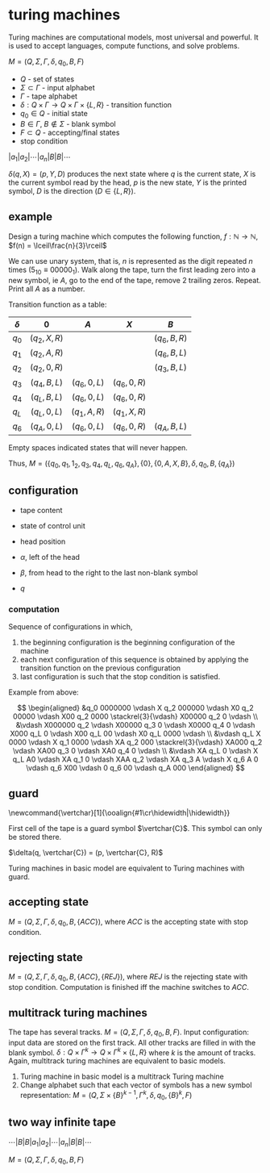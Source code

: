 # turing machines

Turing machines are computational models, most universal and powerful. It is used to accept languages, compute functions, and solve problems.

$M = (Q, \Sigma, \Gamma, \delta, q_0, B, F)$

- $Q$ - set of states
- $\Sigma \subset \Gamma$ - input alphabet
- $\Gamma$ - tape alphabet
- $\delta: Q \times \Gamma \to Q \times \Gamma \times \{L, R\}$ - transition function
- $q_0 \in Q$ - initial state
- $B \in \Gamma$, $B \notin \Sigma$ - blank symbol
- $F \subset Q$ - accepting/final states
- stop condition

|$a_1$|$a_2$|$\cdots$|$a_n$|$B$|$B$|$\cdots$

$\delta(q, X) = (p, Y, D)$ produces the next state where $q$ is the current state, $X$ is the current symbol read by the head, $p$ is the new state, $Y$ is the printed symbol, $D$ is the direction ($D \in \{L, R\}$).

## example

Design a turing machine which computes the following function, $f : \mathbb N \to \mathbb N$, $f(n) = \lceil\frac{n}{3}\rceil$

We can use unary system, that is, $n$ is represented as the digit repeated $n$ times ($5_{10} \equiv 00000_1$). Walk along the tape, turn the first leading zero into a new symbol, ie $A$, go to the end of the tape, remove 2 trailing zeros. Repeat. Print all $A$ as a number.

Transition function as a table:

| $\delta$ |      $0$      |      $A$      |      $X$      |      $B$      |
| -------- | :-----------: | :-----------: | :-----------: | :-----------: |
| $q_0$    | $(q_2, X, R)$ |               |               | $(q_6, B, R)$ |
| $q_1$    | $(q_2, A, R)$ |               |               | $(q_6, B, L)$ |
| $q_2$    | $(q_2, 0, R)$ |               |               | $(q_3, B, L)$ |
| $q_3$    | $(q_4, B, L)$ | $(q_6, 0, L)$ | $(q_6, 0, R)$ |               |
| $q_4$    | $(q_L, B, L)$ | $(q_6, 0, L)$ | $(q_6, 0, R)$ |               |
| $q_L$    | $(q_L, 0, L)$ | $(q_1, A, R)$ | $(q_1, X, R)$ |               |
| $q_6$    | $(q_A, 0, L)$ | $(q_6, 0, L)$ | $(q_6, 0, R)$ | $(q_A, B, L)$ |

Empty spaces indicated states that will never happen.

Thus, $M = (\{q_0, q_1, 1_2, q_3, q_4, q_L, q_6, q_A\}, \{0\}, \{0, A, X, B\}, \delta, q_0, B, \{q_A\})$

## configuration

- tape content
- state of control unit
- head position

- $\alpha$, left of the head
- $\beta$, from head to the right to the last non-blank symbol
- $q$

### computation

Sequence of configurations in which,

1. the beginning configuration is the beginning configuration of the machine
2. each next configuration of this sequence is obtained by applying the transition function on the previous configuration
3. last configuration is such that the stop condition is satisfied.

Example from above:

$$
\begin{aligned}
	&q_0 0000000 \vdash X q_2 000000 \vdash X0 q_2 00000 \vdash X00 q_2 0000 \stackrel{3}{\vdash} X00000 q_2 0 \vdash \\
	&\vdash X000000 q_2 \vdash X00000 q_3 0 \vdash X0000 q_4 0 \vdash X000 q_L 0 \vdash X00 q_L 00 \vdash X0 q_L 0000 \vdash \\
	&\vdash q_L X 0000 \vdash X q_1 0000 \vdash XA q_2 000 \stackrel{3}{\vdash} XA000 q_2 \vdash XA00 q_3 0 \vdash XA0 q_4 0 \vdash \\
	&\vdash XA q_L 0 \vdash X q_L A0 \vdash XA q_1 0 \vdash XAA q_2 \vdash XA q_3 A \vdash X q_6 A 0 \vdash q_6 X00 \vdash 0 q_6 00 \vdash q_A 000
\end{aligned}
$$

## guard

\newcommand{\vertchar}[1]{\ooalign{#1\cr\hidewidth$|$\hidewidth}}

First cell of the tape is a guard symbol $\vertchar{C}$. This symbol can only be stored there.

$\delta(q, \vertchar{C}) = (p, \vertchar{C}, R)$

Turing machines in basic model are equivalent to Turing machines with guard.

## accepting state

$M = (Q, \Sigma, \Gamma, \delta, q_0, B, \{ACC\})$, where $ACC$ is the accepting state with stop condition.

## rejecting state

$M = (Q, \Sigma, \Gamma, \delta, q_0, B, \{ACC\}, \{REJ\})$, where $REJ$ is the rejecting state with stop condition. Computation is finished iff the machine switches to $ACC$.

## multitrack turing machines

The tape has several tracks. $M = (Q, \Sigma, \Gamma, \delta, q_0, B, F)$. Input configuration: input data are stored on the first track. All other tracks are filled in with the blank symbol. $\delta: Q \times \Gamma^k \to Q \times \Gamma^k \times \{L, R\}$ where $k$ is the amount of tracks. Again, multitrack turing machines are equivalent to basic models.

1. Turing machine in basic model is a multitrack Turing machine
2. Change alphabet such that each vector of symbols has a new symbol representation: $M = (Q, \Sigma \times \{B\}^{k-1}, \Gamma^k, \delta, q_0, \{B\}^k, F)$

## two way infinite tape

$\cdots$|$B$|$B$|$a_1$|$a_2$|$\cdots$|$a_n$|$B$|$B$|$\cdots$

$M = (Q, \Sigma, \Gamma, \delta, q_0, B, F)$

<!--
HOMEWORK:
	design a turing machine whether a given binary word (non empty):
	A) is divisible by 2
	B) is divisible by 4
	C) is divisible by 8

	design a basic model turing machine:
	A) shifts its content one cell right, prints guard at the first place, returns head to the beginning
	B) shifts its content one cell left, dropping symbol from the first cell and puts head over the first cell
-->
